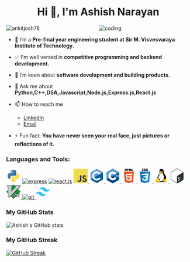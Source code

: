 <h1 align="center">Hi 👋, I'm Ashish Narayan</h1>
<img align="right" alt="coding" width="250" src="https://media.giphy.com/media/PiQejEf31116URju4V/source.gif">

<p align="left"> <img src="https://komarev.com/ghpvc/?username=naryn03&label=Profile%20views&color=0e75b6&style=flat" alt="ankitjosh78" /> </p>

- 🔭 I’m a **Pre-final year engineering student at Sir M. Visvesvaraya Institute of Technology.**

- ✅ I'm well versed in **competitive programming and backend development.**

- 👯 I’m keen about **software development and building products.**

- 💬 Ask me about **Python,C++,DSA,Javascript,Node.js,Express.js,React.js**

- 📫 How to reach me 
  - [LinkedIn](https://www.linkedin.com/in/ashish-narayan-1051b4299/)
  - [Email](mailto:ashishnarayan0203@gmail.com) 

- ⚡ Fun fact: **You have never seen your real face, just pictures or reflections of it.**
<h3 align="left">Languages and Tools:</h3>
<p align="left"><a href="https://www.python.org" target="_blank"><img src="https://raw.githubusercontent.com/devicons/devicon/master/icons/python/python-original.svg" alt="python" width="40" height="40"/></a> <a href="https://expressjs.com/" target="_blank"> <img src="https://github.com/simple-icons/simple-icons/blob/develop/icons/express.svg" alt="express" width="40" height="40"/></a> 
<a href="https://react.dev/" target="_blank"> <img src="https://github.com/react-icons/react-icons/blob/master/react-icons.svg" alt="react.js" width="40" height="40"/></a>
<a href="https://www.javascript.com/" target="_blank"> <img src="https://github.com/devicons/devicon/blob/master/icons/javascript/javascript-original.svg" alt="javascript" width="40" height="40"/> </a><a href="https://www.cprogramming.com/" target="_blank"> <img src="https://raw.githubusercontent.com/devicons/devicon/master/icons/c/c-original.svg" alt="c" width="40" height="40"/> </a> <a href="https://www.cplusplus.com/" target="_blank"> <img src="https://raw.githubusercontent.com/devicons/devicon/master/icons/cplusplus/cplusplus-original.svg" alt="cplusplus" width="40" height="40"/></a><a href="https://developer.mozilla.org/en-US/docs/Web/HTML" target="_blank"> <img src="https://raw.githubusercontent.com/devicons/devicon/master/icons/html5/html5-original-wordmark.svg" alt="html5" width="40" height="40"/> </a><a href="https://developer.mozilla.org/en-US/docs/Web/CSS" target="_blank"> <img src="https://raw.githubusercontent.com/devicons/devicon/master/icons/css3/css3-original-wordmark.svg" alt="css3" width="40" height="40"/> </a><a href="https://www.linux.org/" target="_blank"> <img src="https://github.com/devicons/devicon/blob/master/icons/linux/linux-original.svg" alt="linux" width="40" height="40"/> </a><a href="https://www.gnu.org/software/bash/" target="_blank"> <img src="https://github.com/devicons/devicon/blob/master/icons/bash/bash-original.svg" alt="linux" width="40" height="40"/> </a> <a href="https://www.vim.org/" target="_blank"> <img src="https://github.com/devicons/devicon/blob/master/icons/vim/vim-original.svg" alt="bash" width="40" height="40"/></a><a href="https://git-scm.com/" target="_blank"> <img src="https://www.vectorlogo.zone/logos/git-scm/git-scm-icon.svg" alt="git" width="40" height="40"/></a><a href="https://tailwindcss.com/" target="_blank"> <img src="https://github.com/devicons/devicon/blob/master/icons/tailwindcss/tailwindcss-original.svg" alt="Tailwindcss" width="40" height="40"/> </a></p>

### My GitHub Stats
![Ashish's GitHub stats](https://github-readme-stats.vercel.app/api?username=naryn03&show_icons=true&theme=gruvbox)

### My GitHub Streak
[![GitHub Streak](https://github-readme-streak-stats.herokuapp.com/?user=naryn03&theme=gruvbox)](https://github.com/DenverCoder1/github-readme-streak-stats)
